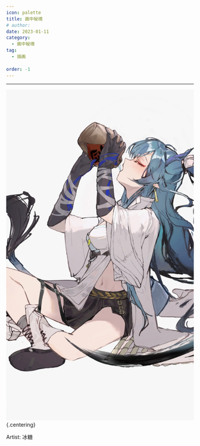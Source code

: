 ```yaml
---
icon: palette
title: 画中秘境
# author: 
date: 2023-01-11
category:
  - 画中秘境
tag:
  - 插画

order: -1
---
```

<!-- more -->

---

![](./res/illustration/令（冰糖）.webp) {.centering}

Artist: 冰糖
<ArticleAd />